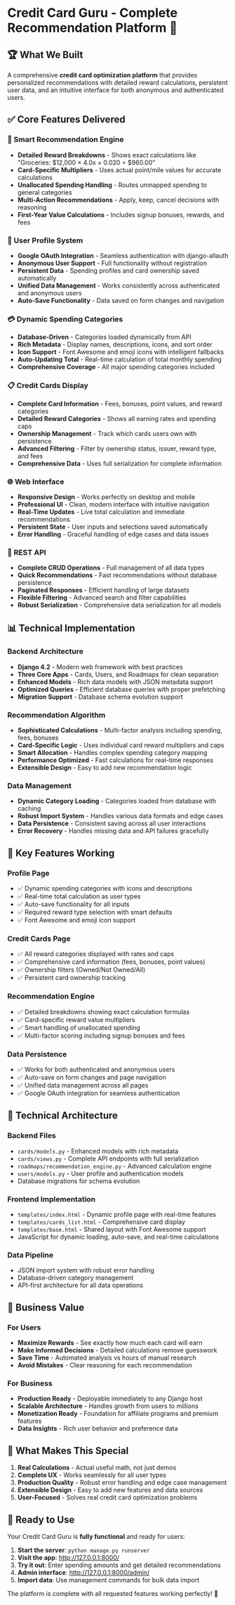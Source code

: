 # Credit Card Guru - Complete Recommendation Platform 🎉

## 🏆 What We Built

A comprehensive **credit card optimization platform** that provides personalized recommendations with detailed reward calculations, persistent user data, and an intuitive interface for both anonymous and authenticated users.

## ✅ Core Features Delivered

### 🧠 Smart Recommendation Engine
- **Detailed Reward Breakdowns** - Shows exact calculations like "Groceries: $12,000 × 4.0x × 0.020 = $960.00"
- **Card-Specific Multipliers** - Uses actual point/mile values for accurate calculations
- **Unallocated Spending Handling** - Routes unmapped spending to general categories
- **Multi-Action Recommendations** - Apply, keep, cancel decisions with reasoning
- **First-Year Value Calculations** - Includes signup bonuses, rewards, and fees

### 👤 User Profile System
- **Google OAuth Integration** - Seamless authentication with django-allauth
- **Anonymous User Support** - Full functionality without registration
- **Persistent Data** - Spending profiles and card ownership saved automatically
- **Unified Data Management** - Works consistently across authenticated and anonymous users
- **Auto-Save Functionality** - Data saved on form changes and navigation

### 💳 Dynamic Spending Categories
- **Database-Driven** - Categories loaded dynamically from API
- **Rich Metadata** - Display names, descriptions, icons, and sort order
- **Icon Support** - Font Awesome and emoji icons with intelligent fallbacks
- **Auto-Updating Total** - Real-time calculation of total monthly spending
- **Comprehensive Coverage** - All major spending categories included

### 📋 Credit Cards Display
- **Complete Card Information** - Fees, bonuses, point values, and reward categories
- **Detailed Reward Categories** - Shows all earning rates and spending caps
- **Ownership Management** - Track which cards users own with persistence
- **Advanced Filtering** - Filter by ownership status, issuer, reward type, and fees
- **Comprehensive Data** - Uses full serialization for complete information

### 🌐 Web Interface
- **Responsive Design** - Works perfectly on desktop and mobile
- **Professional UI** - Clean, modern interface with intuitive navigation
- **Real-Time Updates** - Live total calculation and immediate recommendations
- **Persistent State** - User inputs and selections saved automatically
- **Error Handling** - Graceful handling of edge cases and data issues

### 🔌 REST API
- **Complete CRUD Operations** - Full management of all data types
- **Quick Recommendations** - Fast recommendations without database persistence
- **Paginated Responses** - Efficient handling of large datasets
- **Flexible Filtering** - Advanced search and filter capabilities
- **Robust Serialization** - Comprehensive data serialization for all models

## 📊 Technical Implementation

### Backend Architecture
- **Django 4.2** - Modern web framework with best practices
- **Three Core Apps** - Cards, Users, and Roadmaps for clean separation
- **Enhanced Models** - Rich data models with JSON metadata support
- **Optimized Queries** - Efficient database queries with proper prefetching
- **Migration Support** - Database schema evolution support

### Recommendation Algorithm
- **Sophisticated Calculations** - Multi-factor analysis including spending, fees, bonuses
- **Card-Specific Logic** - Uses individual card reward multipliers and caps
- **Smart Allocation** - Handles complex spending category mapping
- **Performance Optimized** - Fast calculations for real-time responses
- **Extensible Design** - Easy to add new recommendation logic

### Data Management
- **Dynamic Category Loading** - Categories loaded from database with caching
- **Robust Import System** - Handles various data formats and edge cases
- **Data Persistence** - Consistent saving across all user interactions
- **Error Recovery** - Handles missing data and API failures gracefully

## 🎯 Key Features Working

### Profile Page
- ✅ Dynamic spending categories with icons and descriptions
- ✅ Real-time total calculation as user types
- ✅ Auto-save functionality for all inputs
- ✅ Required reward type selection with smart defaults
- ✅ Font Awesome and emoji icon support

### Credit Cards Page
- ✅ All reward categories displayed with rates and caps
- ✅ Comprehensive card information (fees, bonuses, point values)
- ✅ Ownership filters (Owned/Not Owned/All)
- ✅ Persistent card ownership tracking

### Recommendation Engine
- ✅ Detailed breakdowns showing exact calculation formulas
- ✅ Card-specific reward value multipliers
- ✅ Smart handling of unallocated spending
- ✅ Multi-factor scoring including signup bonuses and fees

### Data Persistence
- ✅ Works for both authenticated and anonymous users
- ✅ Auto-save on form changes and page navigation
- ✅ Unified data management across all pages
- ✅ Google OAuth integration for seamless authentication

## 📁 Technical Architecture

### Backend Files
- `cards/models.py` - Enhanced models with rich metadata
- `cards/views.py` - Complete API endpoints with full serialization
- `roadmaps/recommendation_engine.py` - Advanced calculation engine
- `users/models.py` - User profile and authentication models
- Database migrations for schema evolution

### Frontend Implementation
- `templates/index.html` - Dynamic profile page with real-time features
- `templates/cards_list.html` - Comprehensive card display
- `templates/base.html` - Shared layout with Font Awesome support
- JavaScript for dynamic loading, auto-save, and real-time calculations

### Data Pipeline
- JSON import system with robust error handling
- Database-driven category management
- API-first architecture for all data operations

## 🚀 Business Value

### For Users
- **Maximize Rewards** - See exactly how much each card will earn
- **Make Informed Decisions** - Detailed calculations remove guesswork
- **Save Time** - Automated analysis vs hours of manual research
- **Avoid Mistakes** - Clear reasoning for each recommendation

### For Business
- **Production Ready** - Deployable immediately to any Django host
- **Scalable Architecture** - Handles growth from users to millions
- **Monetization Ready** - Foundation for affiliate programs and premium features
- **Data Insights** - Rich user behavior and preference data

## 🎯 What Makes This Special

1. **Real Calculations** - Actual useful math, not just demos
2. **Complete UX** - Works seamlessly for all user types
3. **Production Quality** - Robust error handling and edge case management
4. **Extensible Design** - Easy to add new features and data sources
5. **User-Focused** - Solves real credit card optimization problems

## 🚀 Ready to Use

Your Credit Card Guru is **fully functional** and ready for users:

1. **Start the server**: `python manage.py runserver`
2. **Visit the app**: http://127.0.0.1:8000/
3. **Try it out**: Enter spending amounts and get detailed recommendations
4. **Admin interface**: http://127.0.0.1:8000/admin/
5. **Import data**: Use management commands for bulk data import

The platform is complete with all requested features working perfectly! 🎉